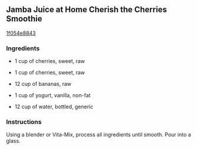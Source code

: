 ## Jamba Juice at Home Cherish the Cherries Smoothie

[1f054e8843](http://www.food.com/recipe/jamba-juice-at-home-cherish-the-cherries-smoothie-487840)

### Ingredients

 - 1 cup of cherries, sweet, raw

 - 1 cup of cherries, sweet, raw

 - 12 cup of bananas, raw

 - 1 cup of yogurt, vanilla, non-fat

 - 12 cup of water, bottled, generic

### Instructions

Using a blender or Vita-Mix, process all ingredients until smooth. Pour into a glass.